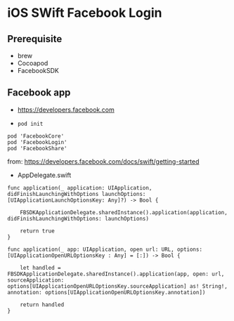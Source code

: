 # iOS SWift Facebook Login

## Prerequisite
* brew
* Cocoapod
* FacebookSDK


## Facebook app
* https://developers.facebook.com


* `pod init`

```
pod 'FacebookCore'
pod 'FacebookLogin'
pod 'FacebookShare'
```
from: https://developers.facebook.com/docs/swift/getting-started


* AppDelegate.swift
```
func application(_ application: UIApplication, didFinishLaunchingWithOptions launchOptions: [UIApplicationLaunchOptionsKey: Any]?) -> Bool {

    FBSDKApplicationDelegate.sharedInstance().application(application, didFinishLaunchingWithOptions: launchOptions)

    return true
}

func application(_ app: UIApplication, open url: URL, options: [UIApplicationOpenURLOptionsKey : Any] = [:]) -> Bool {

    let handled = FBSDKApplicationDelegate.sharedInstance().application(app, open: url, sourceApplication: options[UIApplicationOpenURLOptionsKey.sourceApplication] as! String!, annotation: options[UIApplicationOpenURLOptionsKey.annotation])

    return handled
}

```
